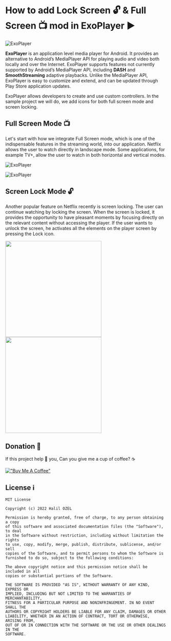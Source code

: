 # How to add Lock Screen 🔓 & Full Screen 📺 mod in ExoPlayer ▶️

![ExoPlayer](https://miro.medium.com/max/1400/1*4u9gHCST9NfXnr-xlUO9tg.png)

**ExoPlayer** is an application level media player for Android. It provides an alternative to Android’s MediaPlayer API for playing audio and video both locally and over the Internet. ExoPlayer supports features not currently supported by Android’s MediaPlayer API, including **DASH** and **SmoothStreaming** adaptive playbacks. Unlike the MediaPlayer API, ExoPlayer is easy to customize and extend, and can be updated through Play Store application updates.

ExoPlayer allows developers to create and use custom controllers. In the sample project we will do, we add icons for both full screen mode and screen locking.

## Full Screen Mode 📺 

Let's start with how we integrate Full Screen mode, which is one of the indispensable features in the streaming world, into our application. Netflix allows the user to watch directly in landscape mode. Some applications, for example TV+, allow the user to watch in both horizontal and vertical modes.

![ExoPlayer](https://cdn-images-1.medium.com/max/2400/1*bT9StnFnLgvIT1huYMHvqg.png)

![ExoPlayer](https://cdn-images-1.medium.com/max/2400/1*IWVzHJkYCurv_IzPeC5Dkw.png)

## Screen Lock Mode 🔓

Another popular feature on Netflix recently is screen locking. The user can continue watching by locking the screen. When the screen is locked, it provides the opportunity to have pleasant moments by focusing directly on the relevant content without accessing the player. If the user wants to unlock the screen, he activates all the elements on the player screen by pressing the Lock icon.

<img src="https://cdn-images-1.medium.com/max/2400/1*iRea2doBvLdK0syTGCtdmg.png" width="300" />   <img src="https://cdn-images-1.medium.com/max/2400/1*pnq8nE_HgvO9vRTXKzB2xw.png" width="300" />

## Donation 💸

If this project help 💁 you, Can you give me a cup of coffee? ☕

[!["Buy Me A Coffee"](https://www.buymeacoffee.com/assets/img/custom_images/orange_img.png)](https://www.buymeacoffee.com/halilozel1903)

## License ℹ️
```
MIT License

Copyright (c) 2022 Halil OZEL

Permission is hereby granted, free of charge, to any person obtaining a copy
of this software and associated documentation files (the "Software"), to deal
in the Software without restriction, including without limitation the rights
to use, copy, modify, merge, publish, distribute, sublicense, and/or sell
copies of the Software, and to permit persons to whom the Software is
furnished to do so, subject to the following conditions:

The above copyright notice and this permission notice shall be included in all
copies or substantial portions of the Software.

THE SOFTWARE IS PROVIDED "AS IS", WITHOUT WARRANTY OF ANY KIND, EXPRESS OR
IMPLIED, INCLUDING BUT NOT LIMITED TO THE WARRANTIES OF MERCHANTABILITY,
FITNESS FOR A PARTICULAR PURPOSE AND NONINFRINGEMENT. IN NO EVENT SHALL THE
AUTHORS OR COPYRIGHT HOLDERS BE LIABLE FOR ANY CLAIM, DAMAGES OR OTHER
LIABILITY, WHETHER IN AN ACTION OF CONTRACT, TORT OR OTHERWISE, ARISING FROM,
OUT OF OR IN CONNECTION WITH THE SOFTWARE OR THE USE OR OTHER DEALINGS IN THE
SOFTWARE.
```

